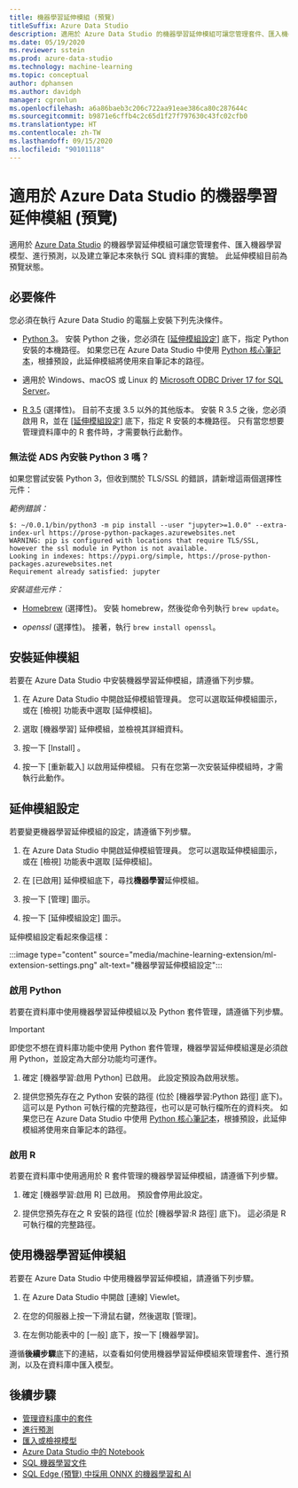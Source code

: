 ```yaml
---
title: 機器學習延伸模組 (預覽)
titleSuffix: Azure Data Studio
description: 適用於 Azure Data Studio 的機器學習延伸模組可讓您管理套件、匯入機器學習模型、進行預測，以及建立筆記本來執行 SQL 資料庫的實驗。
ms.date: 05/19/2020
ms.reviewer: sstein
ms.prod: azure-data-studio
ms.technology: machine-learning
ms.topic: conceptual
author: dphansen
ms.author: davidph
manager: cgronlun
ms.openlocfilehash: a6a86baeb3c206c722aa91eae386ca80c287644c
ms.sourcegitcommit: b9871e6cffb4c2c65d1f27f797630c43fc02cfb0
ms.translationtype: HT
ms.contentlocale: zh-TW
ms.lasthandoff: 09/15/2020
ms.locfileid: "90101118"
---
```

# <a name="machine-learning-extension-preview-for-azure-data-studio"></a>適用於 Azure Data Studio 的機器學習延伸模組 (預覽)

適用於 [Azure Data Studio](what-is.md) 的機器學習延伸模組可讓您管理套件、匯入機器學習模型、進行預測，以及建立筆記本來執行 SQL 資料庫的實驗。 此延伸模組目前為預覽狀態。

## <a name="prerequisites"></a>必要條件

您必須在執行 Azure Data Studio 的電腦上安裝下列先決條件。

- [Python 3](https://www.python.org/downloads/)。 安裝 Python 之後，您必須在 [[延伸模組設定](#settings)] 底下，指定 Python 安裝的本機路徑。 如果您已在 Azure Data Studio 中使用 [Python 核心筆記本](notebooks-tutorial-python-kernel.md)，根據預設，此延伸模組將使用來自筆記本的路徑。

- 適用於 Windows、macOS 或 Linux 的 [Microsoft ODBC Driver 17 for SQL Server](../connect/odbc/download-odbc-driver-for-sql-server.md)。

- [R 3.5](https://www.r-project.org/) (選擇性)。 目前不支援 3.5 以外的其他版本。 安裝 R 3.5 之後，您必須啟用 R，並在 [[延伸模組設定](#settings)] 底下，指定 R 安裝的本機路徑。 只有當您想要管理資料庫中的 R 套件時，才需要執行此動作。

### <a name="trouble-installing-python-3-from-within-ads"></a>無法從 ADS 內安裝 Python 3 嗎？
如果您嘗試安裝 Python 3，但收到關於 TLS/SSL 的錯誤，請新增這兩個選擇性元件：

_範例錯誤：_
```
$: ~/0.0.1/bin/python3 -m pip install --user "jupyter>=1.0.0" --extra-index-url https://prose-python-packages.azurewebsites.net
WARNING: pip is configured with locations that require TLS/SSL, however the ssl module in Python is not available.
Looking in indexes: https://pypi.org/simple, https://prose-python-packages.azurewebsites.net
Requirement already satisfied: jupyter
```

_安裝這些元件：_

- [Homebrew](https://brew.sh) (選擇性)。 安裝 homebrew，然後從命令列執行 `brew update`。

- *openssl* (選擇性)。 接著，執行 `brew install openssl`。

## <a name="install-the-extension"></a>安裝延伸模組

若要在 Azure Data Studio 中安裝機器學習延伸模組，請遵循下列步驟。

1. 在 Azure Data Studio 中開啟延伸模組管理員。 您可以選取延伸模組圖示，或在 [檢視] 功能表中選取 [延伸模組]。

1. 選取 [機器學習] 延伸模組，並檢視其詳細資料。

1. 按一下 [Install] 。

1. 按一下 [重新載入] 以啟用延伸模組。 只有在您第一次安裝延伸模組時，才需執行此動作。

<a name="settings"></a>

## <a name="extension-settings"></a>延伸模組設定

若要變更機器學習延伸模組的設定，請遵循下列步驟。

1. 在 Azure Data Studio 中開啟延伸模組管理員。 您可以選取延伸模組圖示，或在 [檢視] 功能表中選取 [延伸模組]。

1. 在 [已啟用] 延伸模組底下，尋找**機器學習**延伸模組。

1. 按一下 [管理] 圖示。

1. 按一下 [延伸模組設定] 圖示。

延伸模組設定看起來像這樣：

:::image type="content" source="media/machine-learning-extension/ml-extension-settings.png" alt-text="機器學習延伸模組設定":::

### <a name="enable-python"></a>啟用 Python

若要在資料庫中使用機器學習延伸模組以及 Python 套件管理，請遵循下列步驟。

> [!IMPORTANT]
> 即使您不想在資料庫功能中使用 Python 套件管理，機器學習延伸模組還是必須啟用 Python，並設定為大部分功能均可運作。

1. 確定 [機器學習:啟用 Python] 已啟用。 此設定預設為啟用狀態。

1. 提供您預先存在之 Python 安裝的路徑 (位於 [機器學習:Python 路徑] 底下)。 這可以是 Python 可執行檔的完整路徑，也可以是可執行檔所在的資料夾。 如果您已在 Azure Data Studio 中使用 [Python 核心筆記本](notebooks-tutorial-python-kernel.md)，根據預設，此延伸模組將使用來自筆記本的路徑。

### <a name="enable-r"></a>啟用 R

若要在資料庫中使用適用於 R 套件管理的機器學習延伸模組，請遵循下列步驟。

1. 確定 [機器學習:啟用 R] 已啟用。 預設會停用此設定。

1. 提供您預先存在之 R 安裝的路徑 (位於 [機器學習:R 路徑] 底下)。 這必須是 R 可執行檔的完整路徑。 

## <a name="use-the-machine-learning-extension"></a>使用機器學習延伸模組

若要在 Azure Data Studio 中使用機器學習延伸模組，請遵循下列步驟。

1. 在 Azure Data Studio 中開啟 [連線] Viewlet。

1. 在您的伺服器上按一下滑鼠右鍵，然後選取 [管理]。

1. 在左側功能表中的 [一般] 底下，按一下 [機器學習]。

遵循**後續步驟**底下的連結，以查看如何使用機器學習延伸模組來管理套件、進行預測，以及在資料庫中匯入模型。

## <a name="next-steps"></a>後續步驟

- [管理資料庫中的套件](machine-learning-extension-manage-packages.md)
- [進行預測](machine-learning-extension-predictions.md)
- [匯入或檢視模型](machine-learning-extension-import-view-models.md)
- [Azure Data Studio 中的 Notebook](notebooks-guidance.md)
- [SQL 機器學習文件](../machine-learning/index.yml)
- [SQL Edge (預覽) 中採用 ONNX 的機器學習和 AI](/azure/azure-sql-edge/onnx-overview)
